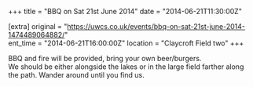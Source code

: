 +++
title = "BBQ on Sat 21st June 2014"
date = "2014-06-21T11:30:00Z"

[extra]
original = "https://uwcs.co.uk/events/bbq-on-sat-21st-june-2014-1474489064882/"    
ent_time = "2014-06-21T16:00:00Z"
location = "Claycroft Field two"
+++

BBQ and fire will be provided, bring your own beer/burgers.  
We should be either alongside the lakes or in the large field farther along the path. Wander around until you find us.

